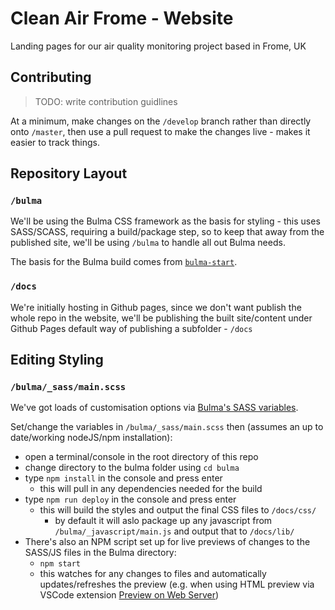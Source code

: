 # Clean Air Frome - Website
Landing pages for our air quality monitoring project based in Frome, UK


## Contributing

> TODO: write contribution guidlines

At a minimum, make changes on the `/develop` branch rather than directly onto `/master`, then use a pull request to make the changes live - makes it easier to track things.


## Repository Layout

### `/bulma`
We'll be using the Bulma CSS framework as the basis for styling - this uses SASS/SCASS, requiring a build/package step, so to keep that away from the published site, we'll be using `/bulma` to handle all out Bulma needs.

The basis for the Bulma build comes from [`bulma-start`](https://github.com/jgthms/bulma-start).

### `/docs`
We're initially hosting in Github pages, since we don't want publish the whole repo in the website, we'll be publishing the built site/content under Github Pages default way of publishing a subfolder - `/docs`

## Editing Styling

### `/bulma/_sass/main.scss`

We've got loads of customisation options via [Bulma's SASS variables](https://bulma.io/documentation/customize/variables/).

Set/change the variables in `/bulma/_sass/main.scss` then (assumes an up to date/working nodeJS/npm installation):
* open a terminal/console in the root directory of this repo
* change directory to the bulma folder using `cd bulma`
* type `npm install` in the console and press enter
  * this will pull in any dependencies needed for the build
* type `npm run deploy` in the console and press enter
  * this will build the styles and output the final CSS files to `/docs/css/`
    * by default it will aslo package up any javascript from `/bulma/_javascript/main.js` and output that to `/docs/lib/`
* There's also an NPM script set up for live previews of changes to the SASS/JS files in the Bulma directory:
  * `npm start`
  * this watches for any changes to files and automatically updates/refreshes the preview (e.g. when using HTML preview via VSCode extension [Preview on Web Server](https://marketplace.visualstudio.com/items?itemName=yuichinukiyama.vscode-preview-server)) 